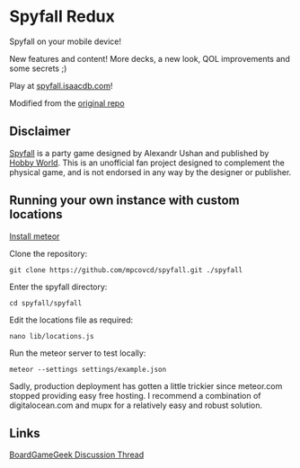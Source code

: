 # Spyfall Redux

Spyfall on your mobile device!

New features and content! More decks, a new look, QOL improvements and some secrets ;)

Play at [spyfall.isaacdb.com](https://spyfall.isaacdb.com)!

Modified from the [original repo](https://github.com/mpcovcd/spyfall)

## Disclaimer

[Spyfall](http://international.hobbyworld.ru/spyfall) is a party game designed by Alexandr Ushan and published by [Hobby World](http://international.hobbyworld.ru/). This is an unofficial fan project designed to complement the physical game, and is not endorsed in any way by the designer or publisher.

## Running your own instance with custom locations

[Install meteor](https://www.meteor.com/install)

Clone the repository:

	git clone https://github.com/mpcovcd/spyfall.git ./spyfall

Enter the spyfall directory:

	cd spyfall/spyfall

Edit the locations file as required:

	nano lib/locations.js

Run the meteor server to test locally:

	meteor --settings settings/example.json

Sadly, production deployment has gotten a little trickier since meteor.com stopped providing easy free hosting. I recommend a combination of digitalocean.com and mupx for a relatively easy and robust solution.

## Links

[BoardGameGeek Discussion Thread](http://www.boardgamegeek.com/thread/1279239/app/page/1)
